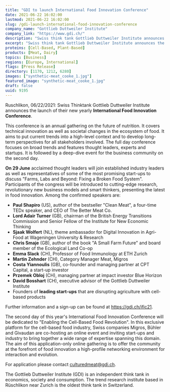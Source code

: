 ```yaml
---
title: "GDI to launch International Food Innovation Conference"
date: 2021-06-22 16:02:00
lastmod: 2021-06-22 16:02:00
slug: /gdi-launch-international-food-innovation-conference
company_name: "Gottlieb Duttweiler Institute"
company_link: "https://www.gdi.ch/"
description: "Swiss think tank Gottlieb Duttweiler Institute announces the launch of their new International Food Innovation Conference, an annual gathering on the future of nutrition covering technical innovation as well as societal changes in the ecosystem of food."
excerpt: "Swiss think tank Gottlieb Duttweiler Institute announces the launch of their new International Food Innovation Conference, an annual gathering on the future of nutrition covering technical innovation as well as societal changes in the ecosystem of food."
proteins: [Cell-Based, Plant-Based]
products: [Meat, Dairy]
topics: [Business]
regions: [Europe, International]
flags: [Press Release]
directory: [1170, 1212, 6280]
images: ["synthetic-meat_cooke_1.jpg"]
featured_image: "synthetic-meat_cooke_1.jpg"
draft: false
uuid: 9195
---
```

Ruschlikon, 06/22/2021: Swiss Thinktank Gottlieb Duttweiler Institute
announces the launch of their new yearly **International Food Innovation
Conference**.

This conference is an annual gathering on the future of nutrition. It
covers technical innovation as well as societal changes in the ecosystem
of food. It aims to put current trends into a high-level context and to
develop long-term perspectives for all stakeholders involved. The full
day conference focuses on broad trends and features thought leaders,
experts and startups. It is followed by a deep-dive event for the
business community on the second day.

**On 29 June** acclaimed thought leaders will join established industry
leaders as well as representatives of some of the most promising
start-ups to discuss \"Farms, Labs and Beyond: Fixing a Broken Food
System\". Participants of the congress will be introduced to
cutting-edge research, revolutionary new business models and smart
thinkers, presenting the latest in food innovation. Among the confirmed
speakers are:

-   **Paul Shapiro** (US), author of the bestseller \"Clean Meat\", a
    four-time TEDx speaker, and CEO of The Better Meat Co.
-   **Lord Adair Turner** (GB), chairman of the British Energy
    Transitions Commission and Senior Fellow of the Institute for New
    Economic Thinking
-   **Sjaak Wolfert** (NL), theme ambassador for Digital Innovation in
    Agri-Food at Wageningen University & Research
-   **Chris Smaje** (GB), author of the book \"A Small Farm Future\" and
    board member of the Ecological Land Co-op
-   **Emma Slack** (CH), Professor of Food Immunology at ETH Zurich
-   **Martin Zehnder** (CH), Category Manager Meat, Migros
-   **Costa Yiannoulis** (GB), co-founder and managing partner at CPT
    Capital, a start-up investor
-   **Przemek Obloj** (CH), managing partner at impact investor Blue
    Horizon
-   **David Bosshart** (CH), executive advisor of the Gottlieb
    Duttweiler Institute
-   Founders of **leading start-ups** that are disrupting agriculture
    with cell-based products

Further information and a sign-up can be found at
<https://gdi.ch/ific21>.

The second day of this year\'s International Food Innovation Conference
will be dedicated to \"Enabling the Cell-Based Food Revolution\". In
this exclusive platform for the cell-based food industry, Swiss
companies Migros, Bühler and Givaudan are co-hosting an online event and
inviting start-ups and industry to bring together a wide range of
expertise spanning this domain. The aim of this application-only online
gathering is to offer the community at the forefront of food innovation
a high-profile networking environment for interaction and evolution.

For application please contact <culturedmeat@gdi.ch>.

The Gottlieb Duttweiler Institute (GDI) is an independent think tank in
economics, society and consumption. The trend research institute based
in Rüschlikon near Zurich is the oldest think tank in Switzerland.
